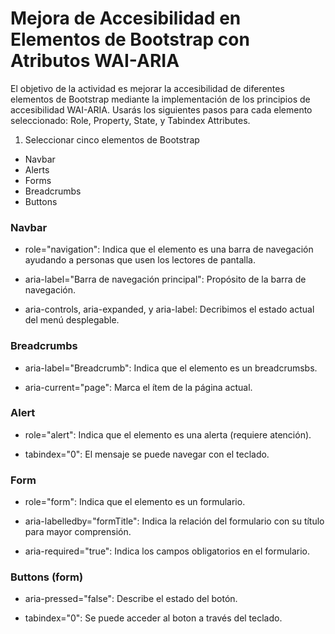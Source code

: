 # Mejora de Accesibilidad en Elementos de Bootstrap con Atributos WAI-ARIA

El objetivo de la actividad es mejorar la accesibilidad de diferentes elementos de Bootstrap mediante la implementación de los principios de accesibilidad WAI-ARIA. Usarás los siguientes pasos para cada elemento seleccionado: Role, Property, State, y Tabindex Attributes.

1. Seleccionar cinco elementos de Bootstrap

- Navbar
- Alerts   
- Forms
- Breadcrumbs
- Buttons

### Navbar

- role="navigation": Indica que el elemento es una barra de navegación ayudando a personas que usen los lectores de pantalla.

- aria-label="Barra de navegación principal": Propósito de la barra de navegación.

- aria-controls, aria-expanded, y aria-label: Decribimos el estado actual del menú desplegable.

### Breadcrumbs

- aria-label="Breadcrumb": Indica que el elemento es un breadcrumsbs.

- aria-current="page": Marca el ítem de la página actual.

### Alert

- role="alert": Indica que el elemento es una alerta (requiere atención).

- tabindex="0": El mensaje se puede navegar con el teclado.

### Form

- role="form": Indica que el elemento es un formulario.

- aria-labelledby="formTitle": Indica la relación del formulario con su título para mayor comprensión.

- aria-required="true": Indica los campos obligatorios en el formulario.

### Buttons (form)

- aria-pressed="false": Describe el estado del botón.

- tabindex="0": Se puede acceder al boton a través del teclado.